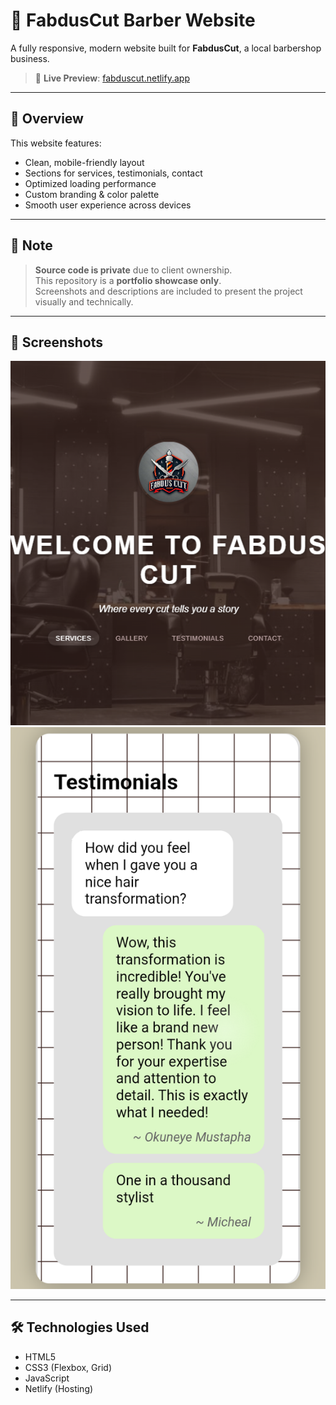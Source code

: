# 💈 FabdusCut Barber Website

A fully responsive, modern website built for **FabdusCut**, a local barbershop business.

> 🔗 **Live Preview**: [fabduscut.netlify.app](https://fabduscut.netlify.app)

---

## 🧩 Overview

This website features:

- Clean, mobile-friendly layout
- Sections for services, testimonials, contact
- Optimized loading performance
- Custom branding & color palette
- Smooth user experience across devices

---

## 🚫 Note

> **Source code is private** due to client ownership.  
> This repository is a **portfolio showcase only**.  
> Screenshots and descriptions are included to present the project visually and technically.

---

## 📸 Screenshots

![Homepage](screenshots/homepage.png)
![Mobile View](screenshots/mobile_view.png)

---

## 🛠️ Technologies Used

- HTML5
- CSS3 (Flexbox, Grid)
- JavaScript
- Netlify (Hosting)

